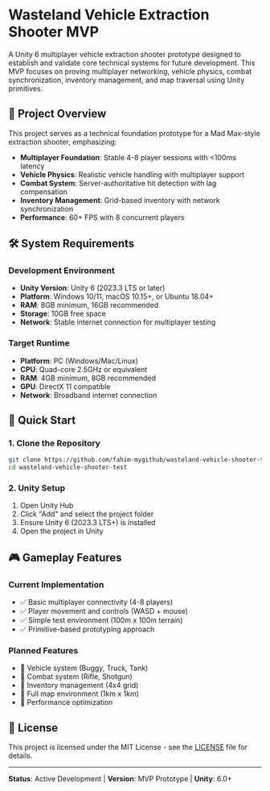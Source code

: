# Wasteland Vehicle Extraction Shooter MVP

A Unity 6 multiplayer vehicle extraction shooter prototype designed to establish and validate core technical systems for future development. This MVP focuses on proving multiplayer networking, vehicle physics, combat synchronization, inventory management, and map traversal using Unity primitives.

## 🎯 Project Overview

This project serves as a technical foundation prototype for a Mad Max-style extraction shooter, emphasizing:

- **Multiplayer Foundation**: Stable 4-8 player sessions with <100ms latency
- **Vehicle Physics**: Realistic vehicle handling with multiplayer support
- **Combat System**: Server-authoritative hit detection with lag compensation
- **Inventory Management**: Grid-based inventory with network synchronization
- **Performance**: 60+ FPS with 8 concurrent players

## 🛠️ System Requirements

### Development Environment
- **Unity Version**: Unity 6 (2023.3 LTS or later)
- **Platform**: Windows 10/11, macOS 10.15+, or Ubuntu 18.04+
- **RAM**: 8GB minimum, 16GB recommended
- **Storage**: 10GB free space
- **Network**: Stable internet connection for multiplayer testing

### Target Runtime
- **Platform**: PC (Windows/Mac/Linux)
- **CPU**: Quad-core 2.5GHz or equivalent
- **RAM**: 4GB minimum, 8GB recommended
- **GPU**: DirectX 11 compatible
- **Network**: Broadband internet connection

## 🚀 Quick Start

### 1. Clone the Repository
```bash
git clone https://github.com/fahim-mygithub/wasteland-vehicle-shooter-test.git
cd wasteland-vehicle-shooter-test
```

### 2. Unity Setup
1. Open Unity Hub
2. Click "Add" and select the project folder
3. Ensure Unity 6 (2023.3 LTS+) is installed
4. Open the project in Unity

## 🎮 Gameplay Features

### Current Implementation
- ✅ Basic multiplayer connectivity (4-8 players)
- ✅ Player movement and controls (WASD + mouse)
- ✅ Simple test environment (100m x 100m terrain)
- ✅ Primitive-based prototyping approach

### Planned Features
- 🔄 Vehicle system (Buggy, Truck, Tank)
- 🔄 Combat system (Rifle, Shotgun)
- 🔄 Inventory management (4x4 grid)
- 🔄 Full map environment (1km x 1km)
- 🔄 Performance optimization

## 📝 License

This project is licensed under the MIT License - see the [LICENSE](LICENSE) file for details.

---

**Status**: Active Development | **Version**: MVP Prototype | **Unity**: 6.0+